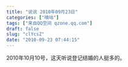 ```yaml
---
title: "说说 2010年09月23日"
categories: ["嘀咕"]
tags: ["来自QQ空间 qzone.qq.com"]
draft: false
slug: "clYcsZ"
date: "2010-09-23 07:44:15"
---
```


2010年10月10号，这天听说登记结婚的人挺多的。
